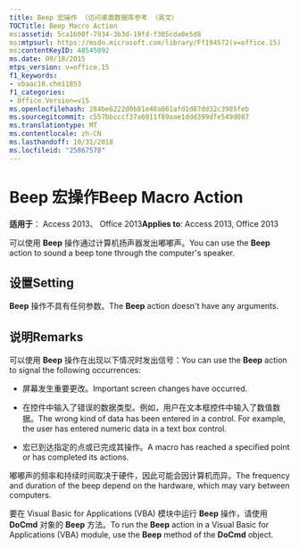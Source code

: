 ```yaml
---
title: Beep 宏操作 （访问桌面数据库参考 （英文）
TOCTitle: Beep Macro Action
ms:assetid: 5ca1600f-7934-3b3d-19fd-f305cda0e5d8
ms:mtpsurl: https://msdn.microsoft.com/library/Ff194572(v=office.15)
ms:contentKeyID: 48545092
ms.date: 09/18/2015
mtps_version: v=office.15
f1_keywords:
- vbaac10.chm11853
f1_categories:
- Office.Version=v15
ms.openlocfilehash: 284be6222d0b81e48a061afd1d87dd32c3985feb
ms.sourcegitcommit: c557bbcccf37a6011f89aae1ddd399dfe549d087
ms.translationtype: MT
ms.contentlocale: zh-CN
ms.lasthandoff: 10/31/2018
ms.locfileid: "25867578"
---
```

# <a name="beep-macro-action"></a><span data-ttu-id="ab3b1-102">Beep 宏操作</span><span class="sxs-lookup"><span data-stu-id="ab3b1-102">Beep Macro Action</span></span>


<span data-ttu-id="ab3b1-103">**适用于**： Access 2013、 Office 2013</span><span class="sxs-lookup"><span data-stu-id="ab3b1-103">**Applies to**: Access 2013, Office 2013</span></span>

<span data-ttu-id="ab3b1-104">可以使用 **Beep** 操作通过计算机扬声器发出嘟嘟声。</span><span class="sxs-lookup"><span data-stu-id="ab3b1-104">You can use the **Beep** action to sound a beep tone through the computer's speaker.</span></span>

## <a name="setting"></a><span data-ttu-id="ab3b1-105">设置</span><span class="sxs-lookup"><span data-stu-id="ab3b1-105">Setting</span></span>

<span data-ttu-id="ab3b1-106">**Beep** 操作不具有任何参数。</span><span class="sxs-lookup"><span data-stu-id="ab3b1-106">The **Beep** action doesn't have any arguments.</span></span>

## <a name="remarks"></a><span data-ttu-id="ab3b1-107">说明</span><span class="sxs-lookup"><span data-stu-id="ab3b1-107">Remarks</span></span>

<span data-ttu-id="ab3b1-108">可以使用 **Beep** 操作在出现以下情况时发出信号：</span><span class="sxs-lookup"><span data-stu-id="ab3b1-108">You can use the **Beep** action to signal the following occurrences:</span></span>

  - <span data-ttu-id="ab3b1-109">屏幕发生重要更改。</span><span class="sxs-lookup"><span data-stu-id="ab3b1-109">Important screen changes have occurred.</span></span>

  - <span data-ttu-id="ab3b1-p101">在控件中输入了错误的数据类型。例如，用户在文本框控件中输入了数值数据。</span><span class="sxs-lookup"><span data-stu-id="ab3b1-p101">The wrong kind of data has been entered in a control. For example, the user has entered numeric data in a text box control.</span></span>

  - <span data-ttu-id="ab3b1-112">宏已到达指定的点或已完成其操作。</span><span class="sxs-lookup"><span data-stu-id="ab3b1-112">A macro has reached a specified point or has completed its actions.</span></span>

<span data-ttu-id="ab3b1-113">嘟嘟声的频率和持续时间取决于硬件，因此可能会因计算机而异。</span><span class="sxs-lookup"><span data-stu-id="ab3b1-113">The frequency and duration of the beep depend on the hardware, which may vary between computers.</span></span>

<span data-ttu-id="ab3b1-114">要在 Visual Basic for Applications (VBA) 模块中运行 **Beep** 操作，请使用 **DoCmd** 对象的 **Beep** 方法。</span><span class="sxs-lookup"><span data-stu-id="ab3b1-114">To run the **Beep** action in a Visual Basic for Applications (VBA) module, use the **Beep** method of the **DoCmd** object.</span></span>

